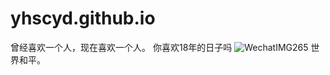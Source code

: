 # yhscyd.github.io
曾经喜欢一个人，现在喜欢一个人。
你喜欢18年的日子吗
![WechatIMG265](https://user-images.githubusercontent.com/112942038/189697443-d13e5b5a-8d65-424b-ad9b-ff914c078c2b.jpeg)
世界和平。
